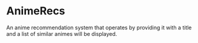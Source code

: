 # AnimeRecs
An anime recommendation system that operates by providing it with a title and a list of similar animes will be displayed.

